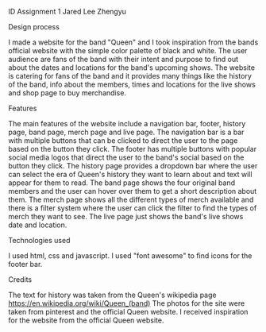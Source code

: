 ID Assignment 1 Jared Lee Zhengyu

Design process

I made a website for the band "Queen" and I took inspiration from the bands official website with the simple color palette of black and white.
The user audience are fans of the band with their intent and purpose to find out about the dates and locations for the band's upcoming shows.
The website is catering for fans of the band and it provides many things like the history of the band, info about the members, times and locations for the live shows and shop page to buy merchandise.

Features

The main features of the website include a navigation bar, footer, history page, band page, merch page and live page.
The navigation bar is a bar with multiple buttons that can be clicked to direct the user to the page based on the button they click.
The footer has multiple buttons with popular social media logos that direct the user to the band's social based on the button they click.
The history page provides a dropdown bar where the user can select the era of Queen's history they want to learn about and text will appear for them to read.
The band page shows the four original band members and the user can hover over them to get a short description about them.
The merch page shows all the different types of merch available and there is a filter system where the user can click the filter to find the types of merch they want to see.
The live page just shows the band's live shows date and location.


Technologies used

I used html, css and javascript.
I used "font awesome" to find icons for the footer bar.

Credits

The text for history was taken from the Queen's wikipedia page https://en.wikipedia.org/wiki/Queen_(band)
The photos for the site were taken from pinterest and the official Queen website.
I received inspiration for the website from the official Queen website.